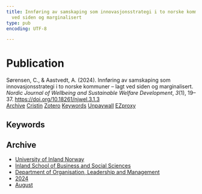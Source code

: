 ```yaml
---
title: Innføring av samskaping som innovasjonsstrategi i to norske kommuner – lagt
  ved siden og marginalisert
type: pub
encoding: UTF-8

---
```

<h1>Publication</h1>
<article id="csl-bib-container-QNX3N82I" class="csl-bib-container">
  <div class="csl-bib-body"> <div class="csl-entry">Sørensen, C., &#38; Aastvedt, A. (2024). Innføring av samskaping som innovasjonsstrategi i to norske kommuner – lagt ved siden og marginalisert. <i>Nordic Journal of Wellbeing and Sustainable Welfare Development</i>, <i>3</i>(1), 19–37. <a href="https://doi.org/10.18261/njwel.3.1.3">https://doi.org/10.18261/njwel.3.1.3</a></div> </div>
  <div class="csl-bib-buttons">
    <a href="#taxonomy-article-QNX3N82I" alt="archive" class="csl-bib-button">Archive</a>
    <a href="https://app.cristin.no/results/show.jsf?id=2287756" alt="Cristin" class="csl-bib-button">Cristin</a>
    <a href="http://zotero.org/groups/5881554/items/QNX3N82I" alt="Zotero" class="csl-bib-button">Zotero</a>
    <a href="#keywords-article-QNX3N82I" alt="keywords" class="csl-bib-button">Keywords</a>
    <a href="https://doi.org/10.18261/njwel.3.1.3" alt="Unpaywall" class="csl-bib-button">Unpaywall</a>
    <a href="https://doi.org/10.18261/njwel.3.1.3" alt="EZproxy" class="csl-bib-button">EZproxy</a>
  </div>
  <div id="csl-bib-meta-container-QNX3N82I"></div>
</article>
<div id="csl-bib-meta-QNX3N82I" class="csl-bib-meta">
  <article id="keywords-article-QNX3N82I" class="keywords-article">
    <h1>Keywords</h1>
    
  </article>
  <article id="taxonomy-article-QNX3N82I" class="taxonomy-article">
    <h1>Archive</h1>
    <ul>
      <li>
        <a href="/en/archive/?key=3DCRN523">University of Inland Norway</a>
      </li>
      <li>
        <a href="/en/archive/?key=DU8Q9LN9">Inland School of Business and Social Sciences</a>
      </li>
      <li>
        <a href="/en/archive/?key=4LUWR3ZM">Department of Organisation, Leadership and Management</a>
      </li>
      <li>
        <a href="/en/archive/?key=TY5PNNUR">2024</a>
      </li>
      <li>
        <a href="/en/archive/?key=ET4CH6PS">August</a>
      </li>
    </ul>
  </article>
</div>
